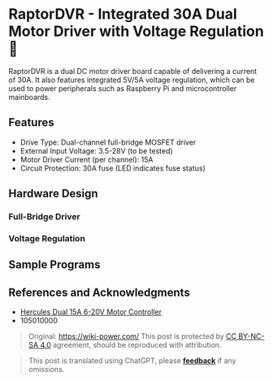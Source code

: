 # RaptorDVR - Integrated 30A Dual Motor Driver with Voltage Regulation 🚧

RaptorDVR is a dual DC motor driver board capable of delivering a current of 30A. It also features integrated 5V/5A voltage regulation, which can be used to power peripherals such as Raspberry Pi and microcontroller mainboards.

## Features

- Drive Type: Dual-channel full-bridge MOSFET driver
- External Input Voltage: 3.5-28V (to be tested)
- Motor Driver Current (per channel): 15A
- Circuit Protection: 30A fuse (LED indicates fuse status)

## Hardware Design

### Full-Bridge Driver

### Voltage Regulation

## Sample Programs

## References and Acknowledgments

- [Hercules Dual 15A 6-20V Motor Controller](https://wiki.seeedstudio.com/Hercules_Dual_15A_6-20V_Motor_Controller/)
- 105010000

> Original: <https://wiki-power.com/>
> This post is protected by [CC BY-NC-SA 4.0](https://creativecommons.org/licenses/by/4.0/deed.en) agreement, should be reproduced with attribution.

> This post is translated using ChatGPT, please [**feedback**](https://github.com/linyuxuanlin/Wiki_MkDocs/issues/new) if any omissions.